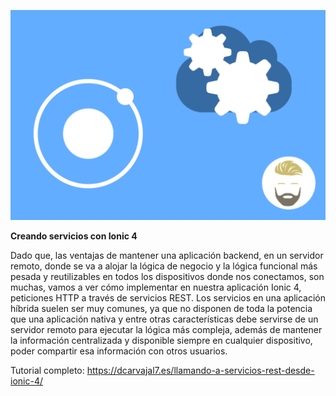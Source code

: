 ![Creando servicios con Ionic 4](https://github.com/dcarvajal7/examples/blob/master/ionic4/restServicesIonic4/rest%20services%20ionic4.png?raw=true)

**Creando servicios con Ionic 4**

Dado que, las ventajas de mantener una aplicación backend, en un servidor remoto, donde se va a alojar la lógica de negocio y la lógica funcional más pesada y reutilizables en todos los dispositivos donde nos conectamos, son muchas, vamos a ver cómo implementar en nuestra aplicación Ionic 4, peticiones HTTP a través de servicios REST. Los servicios en una aplicación híbrida suelen ser muy comunes, ya que no disponen de toda la potencia que una aplicación nativa y entre otras características debe servirse de un servidor remoto para ejecutar la lógica más compleja, además de mantener la información centralizada y disponible siempre en cualquier dispositivo, poder compartir esa información con otros usuarios.

Tutorial completo: https://dcarvajal7.es/llamando-a-servicios-rest-desde-ionic-4/
